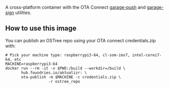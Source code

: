 A cross-platform container with the OTA Connect
[garage-push](https://github.com/advancedtelematic/aktualizr/blob/master/src/sota_tools/garage_push.cc)
and [garage-sign](https://github.com/advancedtelematic/ota-tuf/tree/master/cli) utilities.

## How to use this image
You can publish an OSTree repo using your OTA connect credentials.zip with:
```
# Pick your machine type: raspberrypi3-64, cl-som-imx7, intel-corei7-64, etc
MACHINE=raspberrypi3-64
docker run --rm -it -v $PWD:/build --workdir=/build \
       hub.foundries.io/aktualizr: \
       ota-publish -m $MACHINE -c credentials.zip \
                   -r ostree_repo
```
